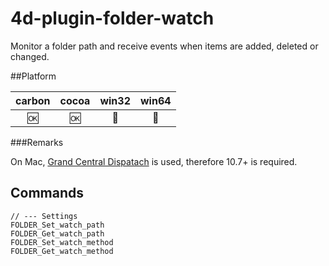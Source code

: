 # 4d-plugin-folder-watch
Monitor a folder path and receive events when items are added, deleted or changed.

##Platform

| carbon | cocoa | win32 | win64 |
|:------:|:-----:|:---------:|:---------:|
|🆗|🆗|🚫|🚫|

###Remarks

On Mac, [Grand Central Dispatach](https://developer.apple.com/library/mac/documentation/Performance/Reference/GCD_libdispatch_Ref/index.html) is used, therefore 10.7+ is required. 

Commands
---

```
// --- Settings
FOLDER_Set_watch_path
FOLDER_Get_watch_path
FOLDER_Set_watch_method
FOLDER_Get_watch_method
```
